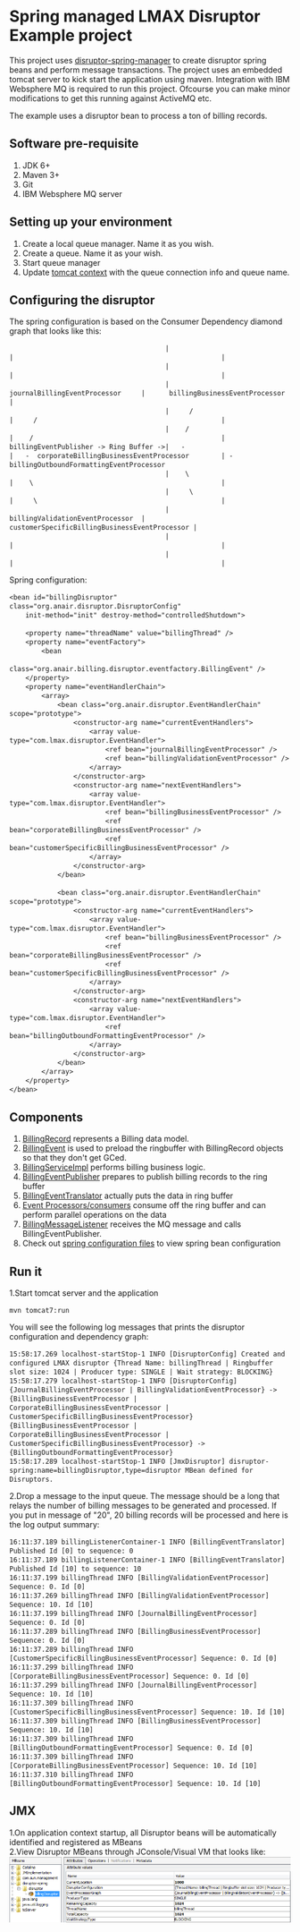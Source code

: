 Spring managed LMAX Disruptor Example project
==================
This project uses [disruptor-spring-manager](https://github.com/anair-it/disruptor-spring-manager) to create disruptor spring beans and perform message transactions. 
The project uses an embedded tomcat server to kick start the application using maven. Integration with IBM Websphere MQ is required to run this project. Ofcourse you can make minor modifications to get this running against ActiveMQ etc.      

The example uses a disruptor bean to process a ton of billing records.

Software pre-requisite
--------
1. JDK 6+
2. Maven 3+
3. Git      
4. IBM Websphere MQ server       


Setting up your environment
----
1. Create a local queue manager. Name it as you wish.   
2. Create a queue. Name it as your wish.     
3. Start queue manager    
4. Update [tomcat context](src/main/webapp/META-INF/context.xml) with the queue connection info and queue name.  


Configuring the disruptor
----------

The spring configuration is based on the Consumer Dependency diamond graph that looks like this:

	                                       |                                       |                                                    |
	                                       |                                       |                                                    |
	                                       |      journalBillingEventProcessor     |      billingBusinessEventProcessor                 |
	                                       |     /                                 |     /                                              |
	                                       |    /                                  |    /                                               |
	billingEventPublisher -> Ring Buffer ->|   -                                   |   -  corporateBillingBusinessEventProcessor        | -billingOutboundFormattingEventProcessor
	                                       |    \                                  |    \                                               |
	                                       |     \                                 |     \                                              |
	                                       |      billingValidationEventProcessor  |      customerSpecificBillingBusinessEventProcessor |
	                                       |                                       |                                                    |
	                                       |                                       |                                                    |


Spring configuration:    

	<bean id="billingDisruptor" class="org.anair.disruptor.DisruptorConfig"
		init-method="init" destroy-method="controlledShutdown">

		<property name="threadName" value="billingThread" />
		<property name="eventFactory">
			<bean
				class="org.anair.billing.disruptor.eventfactory.BillingEvent" />
		</property>
		<property name="eventHandlerChain">
			<array>
				<bean class="org.anair.disruptor.EventHandlerChain" scope="prototype">
					<constructor-arg name="currentEventHandlers">
						<array value-type="com.lmax.disruptor.EventHandler">
							<ref bean="journalBillingEventProcessor" />
							<ref bean="billingValidationEventProcessor" />
						</array>
					</constructor-arg>
					<constructor-arg name="nextEventHandlers">
						<array value-type="com.lmax.disruptor.EventHandler">
							<ref bean="billingBusinessEventProcessor" />
							<ref bean="corporateBillingBusinessEventProcessor" />
							<ref bean="customerSpecificBillingBusinessEventProcessor" />
						</array>
					</constructor-arg>
				</bean>
				
				<bean class="org.anair.disruptor.EventHandlerChain" scope="prototype">
					<constructor-arg name="currentEventHandlers">
						<array value-type="com.lmax.disruptor.EventHandler">
							<ref bean="billingBusinessEventProcessor" />
							<ref bean="corporateBillingBusinessEventProcessor" />
							<ref bean="customerSpecificBillingBusinessEventProcessor" />
						</array>
					</constructor-arg>
					<constructor-arg name="nextEventHandlers">
						<array value-type="com.lmax.disruptor.EventHandler">
							<ref bean="billingOutboundFormattingEventProcessor" />
						</array>
					</constructor-arg>
				</bean>
			</array>
		</property>
	</bean>


Components
----
1. [BillingRecord](src/main/java/org/anair/billing/model/BillingRecord.java) represents a Billing data model.        
2. [BillingEvent](src/main/java/org/anair/billing/disruptor/eventfactory/BillingEvent.java) is used to preload the ringbuffer with BillingRecord objects so that they don't get GCed.          
3. [BillingServiceImpl](src/main/java/org/anair/billing/service/BillingServiceImpl.java) performs billing business logic.    
4. [BillingEventPublisher](src/main/java/org/anair/billing/disruptor/publisher/BillingEventPublisher.java) prepares to publish billing records to the ring buffer       
5. [BillingEventTranslator](src/main/java/org/anair/billing/disruptor/eventtranslator/BillingEventTranslator.java) actually puts the data in ring buffer   
6. [Event Processors/consumers](src/main/java/org/anair/billing/disruptor/eventprocessor) consume off the ring buffer and can perform parallel operations on the data    
4. [BillingMessageListener](src/main/java/org/anair/billing/message/listener/BillingMessageListener.java) receives the MQ message and calls BillingEventPublisher.       
5. Check out [spring configuration files](src/main/webapp/WEB-INF) to view spring bean configuration                      

Run it
----
1.Start tomcat server and the application    
	
	mvn tomcat7:run
You will see the following log messages that prints the disruptor configuration and dependency graph:

	15:58:17.269 localhost-startStop-1 INFO [DisruptorConfig] Created and configured LMAX disruptor {Thread Name: billingThread | Ringbuffer slot size: 1024 | Producer type: SINGLE | Wait strategy: BLOCKING}
	15:58:17.279 localhost-startStop-1 INFO [DisruptorConfig]
	{JournalBillingEventProcessor | BillingValidationEventProcessor} -> {BillingBusinessEventProcessor | CorporateBillingBusinessEventProcessor | CustomerSpecificBillingBusinessEventProcessor}
	{BillingBusinessEventProcessor | CorporateBillingBusinessEventProcessor | CustomerSpecificBillingBusinessEventProcessor} -> {BillingOutboundFormattingEventProcessor}
	15:58:17.289 localhost-startStop-1 INFO [JmxDisruptor] disruptor-spring:name=billingDisruptor,type=disruptor MBean defined for Disruptors.
	
2.Drop a message to the input queue. The message should be a long that relays the number of billing messages to be generated and processed.
If you put in message of "20", 20 billing records will be processed and here is the log output summary:

	16:11:37.189 billingListenerContainer-1 INFO [BillingEventTranslator] Published Id [0] to sequence: 0
	16:11:37.189 billingListenerContainer-1 INFO [BillingEventTranslator] Published Id [10] to sequence: 10
	16:11:37.199 billingThread INFO [BillingValidationEventProcessor] Sequence: 0. Id [0]
	16:11:37.269 billingThread INFO [BillingValidationEventProcessor] Sequence: 10. Id [10]
	16:11:37.199 billingThread INFO [JournalBillingEventProcessor] Sequence: 0. Id [0]
	16:11:37.289 billingThread INFO [BillingBusinessEventProcessor] Sequence: 0. Id [0]
	16:11:37.289 billingThread INFO [CustomerSpecificBillingBusinessEventProcessor] Sequence: 0. Id [0]
	16:11:37.299 billingThread INFO [CorporateBillingBusinessEventProcessor] Sequence: 0. Id [0]
	16:11:37.299 billingThread INFO [JournalBillingEventProcessor] Sequence: 10. Id [10]
	16:11:37.309 billingThread INFO [CustomerSpecificBillingBusinessEventProcessor] Sequence: 10. Id [10]
	16:11:37.309 billingThread INFO [BillingBusinessEventProcessor] Sequence: 10. Id [10]
	16:11:37.309 billingThread INFO [BillingOutboundFormattingEventProcessor] Sequence: 0. Id [0]
	16:11:37.309 billingThread INFO [CorporateBillingBusinessEventProcessor] Sequence: 10. Id [10]
	16:11:37.310 billingThread INFO [BillingOutboundFormattingEventProcessor] Sequence: 10. Id [10]


JMX
---
1.On application context startup, all Disruptor beans will be automatically identified and registered as MBeans         
2.View Disruptor MBeans through JConsole/Visual VM that looks like: ![MBean](disruptor-billing-mbean-browser.PNG)
